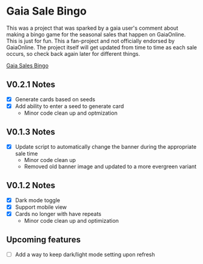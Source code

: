 # Gaia Sale Bingo
This was a project that was sparked by a gaia user's comment about making a bingo game for the seasonal sales that happen on GaiaOnline. This is just for fun. This a fan-project and not officially endorsed by GaiaOnline. The project itself will get updated from time to time as each sale occurs, so check back again later for different things.

[Gaia Sales Bingo](https://hauntedvcr.github.io/GaiaSaleBingo/)

## V0.2.1 Notes
- [x] Generate cards based on seeds
- [x] Add ability to enter a seed to generate card
  * Minor code clean up and optmization

## V0.1.3 Notes
- [x] Update script to automatically change the banner during the appropriate sale time
  * Minor code clean up
  * Removed old banner image and updated to a more evergreen variant
 
## V0.1.2 Notes
- [x] Dark mode toggle
- [x] Support mobile view
- [x] Cards no longer with have repeats
  * Minor code clean up and optimization

## Upcoming features
- [ ] Add a way to keep dark/light mode setting upon refresh
